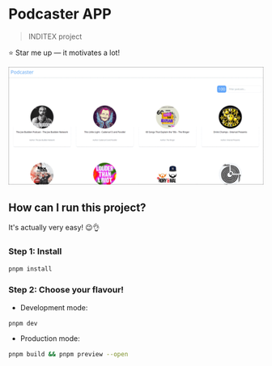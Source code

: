 # Podcaster APP
> INDITEX project

:star: Star me up — it motivates a lot!
<br/>

![](https://github.com/alvaro17f/podcaster/blob/main/public/README/podcaster.gif)


## How can I run this project?
It's actually very easy! 😉👌

### Step 1: Install
```sh
pnpm install
```

### Step 2: Choose your flavour!
- Development mode:
```sh
pnpm dev
```
- Production mode:
```sh
pnpm build && pnpm preview --open
```